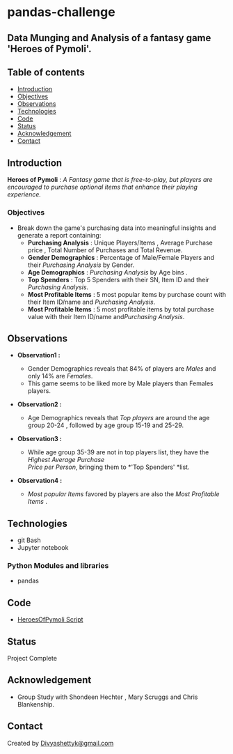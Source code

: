 # pandas-challenge## Data Munging and Analysis of a fantasy game 'Heroes of Pymoli'.## Table of contents* [Introduction ](#introduction )* [Objectives ](#objectives)* [Observations](#observations)* [Technologies](#technologies)* [Code](#code)* [Status](#status)* [Acknowledgement ](#acknowledgement )* [Contact](#contact)## Introduction__Heroes of Pymoli__  : *A Fantasy game that is free-to-play, but players are encouraged to purchase optional items that enhance their playing experience.*### Objectives -  Break down the game's purchasing data into meaningful insights and generate a report containing:     *  __Purchasing Analysis__ : Unique Players/Items , Average Purchase price , Total Number of Purchases and Total Revenue.     *  __Gender Demographics__ : Percentage of Male/Female Players and their *Purchasing Analysis* by Gender.     *   __Age Demographics__ : *Purchasing Analysis* by Age bins .     *   __Top Spenders__ : Top 5 Spenders with their SN, Item ID and their *Purchasing Analysis*.     *  __Most Profitable Items__ : 5 most popular items by purchase count with their Item ID/name and *Purchasing Analysis*.     *  __Most Profitable Items__ : 5 most profitable items by total purchase value with their Item ID/name and*Purchasing Analysis*.## Observations- __Observation1 :__  	 *  Gender Demographics reveals that 84% of players are *Males* and only 14% are *Females*.  	 *  This game seems to be liked more by Male players than Females players.                                      - __Observation2 :__  	 *   Age Demographics reveals that *Top players* are around the age group 20-24 , followed by                   age group 15-19 and 25-29. 	 - __Observation3 :__ 	 *  While age group 35-39 are not in top players list, they have the *Highest Average Purchase                                      Price per Person*, bringing them to *'Top Spenders' *list.- __Observation4 :__ 	 * *Most popular Items* favored by players are also the *Most Profitable Items* . ## Technologies* git Bash* Jupyter notebook### Python Modules and libraries* pandas ## Code - [HeroesOfPymoli Script](/HeroesOfPymoli/HeroesOfPymoli_starter.ipynb)## StatusProject Complete## Acknowledgement - Group Study with Shondeen Hechter , Mary Scruggs and Chris Blankenship.## ContactCreated by [Divyashettyk@gmail.com](#divyashettyk@gmail.com)